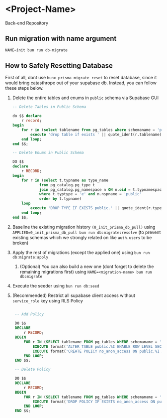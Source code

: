# \<Project-Name\>
Back-end Repository

## Run migration with name argument
```js
NAME=init bun run db-migrate
```

## How to Safely Resetting Database
First of all, dont use `bunx prisma migrate reset` to reset database, since it would bring catasthrope out of your supabase db. Instead, you can follow these steps below.

1. Delete the entire tables and enums in `public` schema via Supabase GUI
    ```sql
    -- Delete Tables in Public Schema

    do $$ declare
        r record;
    begin
        for r in (select tablename from pg_tables where schemaname = 'public') loop
            execute 'drop table if exists ' || quote_ident(r.tablename) || ' cascade';
        end loop;
    end $$;

    -- Delete Enums in Public Schema

    DO $$
    declare
        r RECORD;
    begin
        for r in (select t.typname as type_name
                from pg_catalog.pg_type t
                join pg_catalog.pg_namespace n ON n.oid = t.typnamespace
                where t.typtype = 'e' and n.nspname = 'public'
                order by t.typname)
        loop
            execute 'DROP TYPE IF EXISTS public.' || quote_ident(r.type_name) || ' CASCADE';
        end loop;
    end $$;
    ```
2. Baseline the existing migration history `(0_init_prisma_db_pull)` using `APPLIED=0_init_prisma_db_pull bun run db:migrate:resolve` (to prevent existing schemas which we strongly related on like `auth.users` to be broken)

3. Apply the rest of migrations (except the applied one) using `bun run db:migrate:apply` 
   1. (Optional) You can also build a new one (dont forget to delete the remaining migrations first) using `NAME=<migration-name> bun run db:migrate`

4. Execute the seeder using `bun run db:seed`
   
5. (Recommended) Restrict all supabase client access without `service_role` key using RLS Policy
   ```sql

    -- Add Policy
    
    DO $$ 
    DECLARE
        r RECORD;
    BEGIN
        FOR r IN (SELECT tablename FROM pg_tables WHERE schemaname = 'public') LOOP
            EXECUTE format('ALTER TABLE public.%I ENABLE ROW LEVEL SECURITY;', r.tablename);
            EXECUTE format('CREATE POLICY no_anon_access ON public.%I AS PERMISSIVE FOR ALL TO anon, authenticated USING (false);', r.tablename);
        END LOOP;
    END $$;

    -- Delete Policy

    DO $$ 
    DECLARE
        r RECORD;
    BEGIN
        FOR r IN (SELECT tablename FROM pg_tables WHERE schemaname = 'public') LOOP
            EXECUTE format('DROP POLICY IF EXISTS no_anon_access ON public.%I;', r.tablename);
        END LOOP;
    END $$;

   ```
